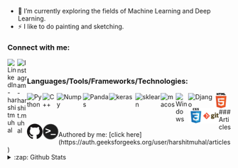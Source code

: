 - 🔭 I’m currently exploring the fields of Machine Learning and Deep Learning. 
- ⚡ I like to do painting and sketching.

### Connect with me:
<!--
<a href="myblog/protfolio website address"><img align="left" alt="codeSTACKr.com" width="22px" src="https://raw.githubusercontent.com/iconic/open-iconic/master/svg/globe.svg" /></a>
-->
<a href="https://www.linkedin.com/in/harshitmuhal/"><img align="left" alt="LinkedIn - harshitmuhal" width="22px" src="https://cdn.jsdelivr.net/npm/simple-icons@v3/icons/linkedin.svg" /></a>

<a href="https://www.instagram.com/harshit.muhal/"><img align="left" alt="Instagram - harshit.muhal" width="22px" src="https://cdn.jsdelivr.net/npm/simple-icons@v3/icons/instagram.svg" /></a>

<br />

### Languages/Tools/Frameworks/Technologies:
<img align="left" alt="Python" width="35px" src="https://user-images.githubusercontent.com/42070734/92986829-2db3e180-f4db-11ea-83c7-f864703a7df8.png" />
<img align="left" alt="C++" width="32px" src="https://user-images.githubusercontent.com/42070734/92986823-2bea1e00-f4db-11ea-8ec7-6b9330381fed.jpg" />
<img align="left" alt="Numpy" width="59px" src="https://user-images.githubusercontent.com/42070734/92986814-25f43d00-f4db-11ea-9ffa-5d1715c45ddb.png" />
<img align="left" alt="Pandas" width="59px" src="https://user-images.githubusercontent.com/42070734/92986827-2db3e180-f4db-11ea-9d85-6885931c2e09.png" />
<img align="left" alt="keras" width="59px" src="https://user-images.githubusercontent.com/42070734/92986820-2ab8f100-f4db-11ea-9b97-a6ff4463a0f1.png" />
<img align="left" alt="sklearn" width="57px" src="https://user-images.githubusercontent.com/42070734/92986821-2b518780-f4db-11ea-830b-7be4a3b57a53.png" />
<img align="left" alt="macos" width="34px" src="https://user-images.githubusercontent.com/42070734/92986824-2c82b480-f4db-11ea-8c17-825757b69c56.png" />
<img align="left" alt="Windows" width="28px" src="https://user-images.githubusercontent.com/42070734/92986822-2b518780-f4db-11ea-8d92-f49e4f983f76.png" />
<img align="left" alt="Django" width="57px" src="https://user-images.githubusercontent.com/42070734/92986819-2a205a80-f4db-11ea-81d8-cb20b5817197.png" />
<img align="left" alt="HTML5" width="34px" src="https://raw.githubusercontent.com/github/explore/80688e429a7d4ef2fca1e82350fe8e3517d3494d/topics/html/html.png" />
<img align="left" alt="CSS3" width="34px" src="https://raw.githubusercontent.com/github/explore/80688e429a7d4ef2fca1e82350fe8e3517d3494d/topics/css/css.png" />
<img align="left" alt="Git" width="35px" src="https://raw.githubusercontent.com/github/explore/80688e429a7d4ef2fca1e82350fe8e3517d3494d/topics/git/git.png" />
<img align="left" alt="GitHub" width="35px" src="https://raw.githubusercontent.com/github/explore/78df643247d429f6cc873026c0622819ad797942/topics/github/github.png" />
<img align="left" alt="Terminal" width="36px" src="https://raw.githubusercontent.com/github/explore/80688e429a7d4ef2fca1e82350fe8e3517d3494d/topics/terminal/terminal.png" />
<br />
### Articles Authored by me: [click here](https://auth.geeksforgeeks.org/user/harshitmuhal/articles)
<!-- 
- [Implementation of Locally Weighted Linear Regression](https://www.geeksforgeeks.org/implementation-of-locally-weighted-linear-regression/)
- [Compute Natural Base-10 and Base-2 logarithm using Numpy](https://www.geeksforgeeks.org/how-to-compute-natural-base-10-and-base-2-logarithm-for-all-elements-in-a-given-array-using-numpy/)
- [LIS formed by concatenating array to itself N times](https://www.geeksforgeeks.org/longest-increasing-sub-sequence-formed-by-concatenating-array-to-itself-n-times/)
➡️ [more articles...](https://auth.geeksforgeeks.org/user/harshitmuhal/articles)
-->
<details>
  <summary>:zap: Github Stats</summary>
  <img align="left" alt="Harshit Muhal Github Stats" src="https://github-readme-stats.vercel.app/api?username=harshitmuhal&show_icons=true&hide=stars&count_private=true" />
<img align="left" alt="Harshit Muhal Github Stats" src="https://github-readme-stats.vercel.app/api/top-langs/?username=harshitmuhal">

</details>


<!-- TO PIN EXTRA REPOSITORIES !!!!!!!!
[![ReadMe Card](https://github-readme-stats.vercel.app/api/pin/?username=harshit muhal&repo=github-readme-stats)](https://github.com/anuraghazra/github-readme-stats)
-->

<!--
**harshitmuhal/harshitmuhal** is a ✨ _special_ ✨ repository because its `README.md` (this file) appears on your GitHub profile.

Here are some ideas to get you started:

- 🔭 I’m currently working on ...
- 🌱 I’m currently learning ...
- 👯 I’m looking to collaborate on ...
- 🤔 I’m looking for help with ...
- 💬 Ask me about ...
- 📫 How to reach me: ...
- 😄 Pronouns: ...
- ⚡ Fun fact: ...
-->
